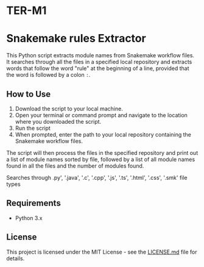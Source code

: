 # TER-M1


# Snakemake rules Extractor

This Python script extracts module names from Snakemake workflow files. It searches through all the files in a specified local repository and extracts words that follow the word "rule" at the beginning of a line, provided that the word is followed by a colon `:`.

## How to Use

1. Download the script to your local machine.
2. Open your terminal or command prompt and navigate to the location where you downloaded the script.
3. Run the script
4. When prompted, enter the path to your local repository containing the Snakemake workflow files.

The script will then process the files in the specified repository and print out a list of module names sorted by file, followed by a list of all module names found in all the files and the number of modules found.

Searches through .py', '.java', '.c', '.cpp', '.js', '.ts', '.html', '.css', '.smk' file types

## Requirements

- Python 3.x

## License

This project is licensed under the MIT License - see the [LICENSE.md](LICENSE.md) file for details.
